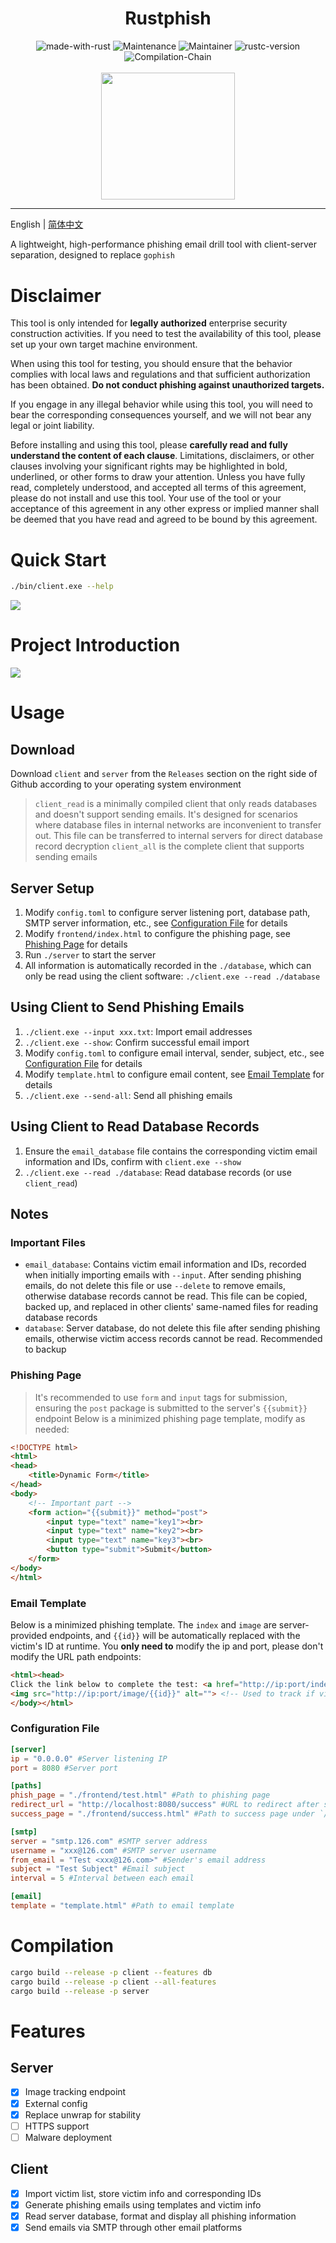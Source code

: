 <div align="center">
    <h1>Rustphish</h1>
    <img src="https://img.shields.io/badge/Made%20with-Rust-1f425f.svg" alt="made-with-rust">
    <img src="https://img.shields.io/badge/Maintained%3F-yes-green.svg" alt="Maintenance">
    <img src="https://img.shields.io/badge/Maintainer-Ky9oss-red" alt="Maintainer">
    <img src="https://img.shields.io/badge/rustc-1.84.0(nightly)-blue.svg" alt="rustc-version">
    <img src="https://img.shields.io/badge/compile-gnu-blue.svg" alt="Compilation-Chain">
    <br>
    <br>
    <img src="img/1.png" alt="" width="213.5" height="203.5">
</div>

---

English | [简体中文](./README.md)

A lightweight, high-performance phishing email drill tool with client-server separation, designed to replace `gophish`

# Disclaimer
This tool is only intended for **legally authorized** enterprise security construction activities. If you need to test the availability of this tool, please set up your own target machine environment.

When using this tool for testing, you should ensure that the behavior complies with local laws and regulations and that sufficient authorization has been obtained. **Do not conduct phishing against unauthorized targets.**

If you engage in any illegal behavior while using this tool, you will need to bear the corresponding consequences yourself, and we will not bear any legal or joint liability.

Before installing and using this tool, please **carefully read and fully understand the content of each clause**. Limitations, disclaimers, or other clauses involving your significant rights may be highlighted in bold, underlined, or other forms to draw your attention. Unless you have fully read, completely understood, and accepted all terms of this agreement, please do not install and use this tool. Your use of the tool or your acceptance of this agreement in any other express or implied manner shall be deemed that you have read and agreed to be bound by this agreement.

# Quick Start
```bash
./bin/client.exe --help
```
![](img/2.png)

# Project Introduction
![](img/4.png)

# Usage
## Download
Download `client` and `server` from the `Releases` section on the right side of Github according to your operating system environment
> `client_read` is a minimally compiled client that only reads databases and doesn't support sending emails. It's designed for scenarios where database files in internal networks are inconvenient to transfer out. This file can be transferred to internal servers for direct database record decryption
> `client_all` is the complete client that supports sending emails

## Server Setup
1. Modify `config.toml` to configure server listening port, database path, SMTP server information, etc., see [Configuration File](#configuration-file) for details
2. Modify `frontend/index.html` to configure the phishing page, see [Phishing Page](#phishing-page) for details
3. Run `./server` to start the server
4. All information is automatically recorded in the `./database`, which can only be read using the client software: `./client.exe --read ./database`

## Using Client to Send Phishing Emails
1. `./client.exe --input xxx.txt`: Import email addresses
2. `./client.exe --show`: Confirm successful email import
3. Modify `config.toml` to configure email interval, sender, subject, etc., see [Configuration File](#configuration-file) for details
4. Modify `template.html` to configure email content, see [Email Template](#email-template) for details
5. `./client.exe --send-all`: Send all phishing emails

## Using Client to Read Database Records
1. Ensure the `email_database` file contains the corresponding victim email information and IDs, confirm with `client.exe --show`
2. `./client.exe --read ./database`: Read database records (or use `client_read`)

## Notes
### Important Files
- `email_database`: Contains victim email information and IDs, recorded when initially importing emails with `--input`. After sending phishing emails, do not delete this file or use `--delete` to remove emails, otherwise database records cannot be read. This file can be copied, backed up, and replaced in other clients' same-named files for reading database records
- `database`: Server database, do not delete this file after sending phishing emails, otherwise victim access records cannot be read. Recommended to backup

### Phishing Page
> It's recommended to use `form` and `input` tags for submission, ensuring the `post` package is submitted to the server's `{{submit}}` endpoint
Below is a minimized phishing page template, modify as needed:
```html
<!DOCTYPE html>
<html>
<head>
    <title>Dynamic Form</title>
</head>
<body>
    <!-- Important part -->
    <form action="{{submit}}" method="post">
        <input type="text" name="key1"><br>
        <input type="text" name="key2"><br>
        <input type="text" name="key3"><br>
        <button type="submit">Submit</button>
    </form>
</body>
</html>
```

### Email Template
Below is a minimized phishing template. The `index` and `image` are server-provided endpoints, and `{{id}}` will be automatically replaced with the victim's ID at runtime.
You **only need to** modify the ip and port, please don't modify the URL path endpoints:
```html
<html><head>
Click the link below to complete the test: <a href="http://ip:port/index/{{id}}">http://ip:port/index/{{id}}</a>
<img src="http://ip:port/image/{{id}}" alt=""> <!-- Used to track if victim opens the email -->
</body></html>
```

### Configuration File
```toml
[server]
ip = "0.0.0.0" #Server listening IP
port = 8080 #Server port

[paths]
phish_page = "./frontend/test.html" #Path to phishing page
redirect_url = "http://localhost:8080/success" #URL to redirect after successful submission
success_page = "./frontend/success.html" #Path to success page under `/success` route, can be used as `paths.redirect_url`

[smtp]
server = "smtp.126.com" #SMTP server address
username = "xxx@126.com" #SMTP server username
from_email = "Test <xxx@126.com>" #Sender's email address
subject = "Test Subject" #Email subject
interval = 5 #Interval between each email

[email]
template = "template.html" #Path to email template
```

# Compilation
```bash
cargo build --release -p client --features db
cargo build --release -p client --all-features
cargo build --release -p server
```

# Features
## Server
- [x] Image tracking endpoint
- [x] External config
- [x] Replace unwrap for stability
- [ ] HTTPS support
- [ ] Malware deployment

## Client
- [x] Import victim list, store victim info and corresponding IDs
- [x] Generate phishing emails using templates and victim info
- [x] Read server database, format and display all phishing information
- [x] Send emails via SMTP through other email platforms 